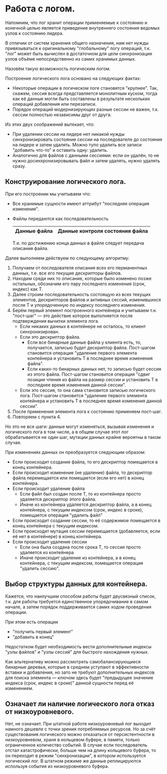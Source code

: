 # Работа с логом.

Напомним, что лог хранит операции применяемые к состоянию и конечной целью является приведение внутреннего состояния
ведомых узлов к состоянию лидера.

В отличии от систем хранения общего назначения, нам нет нужды привязываться к оригинальному "глобальному" логу 
операций, т.к. "лог" может быть вычислен в достаточном для цели синхронизации узлов объёме непосредственно из
самих хранимых данных.

Назовём такую возможность логическим логом.

Построение логического лога основано на следующих фактах:

* Некоторые операции в логическом логе становятся "крупнее". Так, скажем, сессия всегда представляется монолитным 
  куском, тогда как её данные могли быть составлены в результате нескольких операций добавления или перезаписи.
* Порядок операций модернизирующих разные сессии не важен, т.к. сессии полностью независимы друг от друга.

Из этих двух соображений вытекает, что:

* При удалении сессии на лидере нет никакой нужды синхронизировать состояние сессии на последователе до состояния на 
  лидере и затем удалять. Можно тупо удалить все записи "добавить что-то" и оставить одну: удалить.
* Аналогично для файлов с данными сессиями: если он удалён, то не нужно досинхронизировывать файл и затем удалять, 
  нужно удалять сразу.

## Конструирование логического лога.

При его построении мы учитываем что:

* Все хранимые сущности имеют аттрибут "последняя операция изменения".
* Файлы передаются как последовательность

    | Данные файла | Данные контроля состояния файла |
    |--------------|---------------------------------|
  
  Т.е. по достижению конца данных в файле следует передача описания файла.

Далее выполняем действуем по следующему алгоритму:

1. Получаем от последователя описания всех его перманентных данных, т.е. все его текущие дескрипторы файлов.
2. Находим среди них то описание, которые было изменено позже остальных, обозначим его пару последнего изменения 
   (срок, индекс) как T.
3. Далее строим последовательность состоящую из всех текущих элементов, дескрипторов файлов и активных
   сессий, изменившихся после T и упорядоченную по индексу последнего изменения.
4. Берём первый элемент построенного контейнера и учитываем т.н. "пост-шаг" — это действие которое выполняется после 
   подтверждения вычитки элемента лога.
   * Если никаких данных в контейнере не осталось, то клиент синхронизирован.
   * Если это дескриптор файла.
     * Если все бинарные данные файла у клиента есть, то, получается, записью будет дескриптор файла.
       Пост-шагом становится операция 
       "удаление первого элемента контейнера и установить T в последнее время изменения файла".
     * Если каких-то бинарных данных нет, то записью будет сессия из этого файла.
       Пост-шагом становится операция 
       "сдвиг позиции чтения из файла на размер сессии и установить T в последнее время изменения данной сессии".
   * Если это сессия, то она сама становится записью логического лога. Пост-шагом становится 
     "удаление первого элемента контейнера и установить T в последнее время изменения данной сессии".
5. После применения элемента лога к состоянию применяем пост-шаг.
6. Повторяем с пункта 4.

Но это не все шаги: данные могут изменяться, вызывая изменения и логического лога в том числе, а в общем случае этот
лог обрабатывается не один шаг, мутации данных крайне вероятны в таком случае.

При изменениях данных он преобразуется следующим образом:

* Если происходит создание файла, то его дескриптор помещается в конец контейнера. 
* Если происходит изменение (не удаление) файла, то дескриптор файла перемещается или помещается (если его нет) в 
  конец контейнера.
* Если происходит удаление файла
  * Если файл был создан после T, то из контейнера просто удаляется дескриптор этого файла.
  * Иначе из контейнера удаляется дескриптор файла, а в конец контейнера, с текущим индексом (срок, индекс в сроке),
    помещается операция "удалить файл"
* Если происходит создание сессии, то её содержимое помещается в конец контейнера с текущим индексом.
* Если происходит мутация сессии перемещается (добавляется, если её нет в контейнере) в конец контейнера.
* Если происходит удаление сессии
  * Если она была создана после срока T, то сессия просто удаляется из контейнера
  * Иначе происходит удаление из контейнера, а в конец контейнера, с текущим индексом, помещается операция 
    "удалить сессию". 

## Выбор структуры данных для контейнера.

Кажется, что наилучшим способом работы будет двусвязный список, т.к. для работы требуется единственное упорядочивание
в самом начале, а затем порядок поддерживается самих ходом проведения операции.

При этом есть операции 

* "получить первый элемент"
* "добавить в конец"

Недостатком будет необходимость вести дополнительные индексы "узлы файлов" и "узлы сессий" для быстрого нахождения 
нужных.

Как альтернативу можно рассмотреть самобалансирующиеся бинарные деревья, которые в среднем уступают в эффективности
вставки и добавления, но зато не требуют дополнительных индексов для поиска элемента — ключом здесь будет "предыдущее
значение индекса (срок, индекс в сроке)" данной сущности перед её изменением.

## Означает ли наличие логического лога отказ от низкоуровневого.

Нет, не означает. При штатной работе низкоуровневый лог выходит намного дешевле с точки зрения потребляемых ресурсов.
Но за счёт существования логического можно отказаться от персистентности в низкоуровневом, храня в кольцевом буфере, 
в памяти, только ограниченное количество событий. В случае если последователь отстал катастрофически, больше чем на 
длину кольцевого буфера, то он переходит в режим "синхронизации", в котором используется логический лог. 
В штатном режиме же данные реплицируются используя события из низкоуровневого буфера.